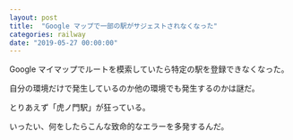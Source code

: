 ```yaml
---
layout: post
title:  "Google マップで一部の駅がサジェストされなくなった"
categories: railway
date: "2019-05-27 00:00:00"
---
```


Google マイマップでルートを模索していたら特定の駅を登録できなくなった。

自分の環境だけで発生しているのか他の環境でも発生するのかは謎だ。

とりあえず「虎ノ門駅」が狂っている。

いったい、何をしたらこんな致命的なエラーを多発するんだ。